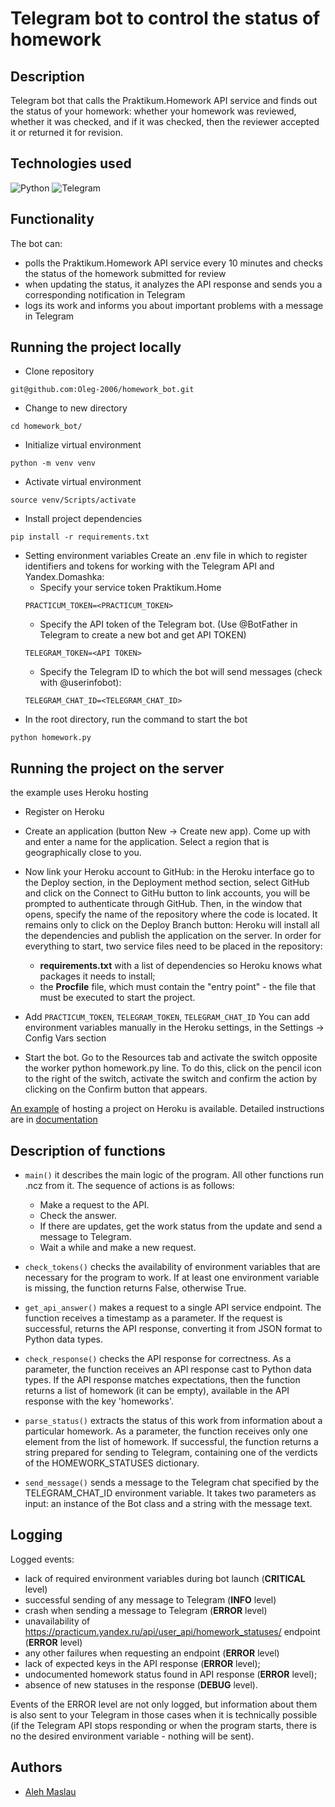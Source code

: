 #  Telegram bot to control the status of homework

##  Description
Telegram bot that calls the Praktikum.Homework API service and finds out the status of your homework:
whether your homework was reviewed, whether it was checked, and if it was checked,
then the reviewer accepted it or returned it for revision.

##  Technologies used
![Python](https://img.shields.io/badge/Python-3776AB?style=for-the-badge&logo=python&logoColor=white) ![Telegram](https://img.shields.io/badge/Telegram-2CA5E0?style=for-the-badge&logo=telegram&logoColor=white)

##  Functionality
The bot can:
- polls the Praktikum.Homework API service every 10 minutes and checks the status 
of the homework submitted for review
- when updating the status, it analyzes the API response and sends you a corresponding 
notification in Telegram
- logs its work and informs you about important problems with a message in Telegram

##  Running the project locally
- Clone repository
```
git@github.com:Oleg-2006/homework_bot.git
```
- Change to new directory
```
cd homework_bot/
```
- Initialize virtual environment
```
python -m venv venv
```
- Activate virtual environment
```
source venv/Scripts/activate
```
- Install project dependencies
```
pip install -r requirements.txt
```
- Setting environment variables
Create an .env file in which to register identifiers and tokens for working with 
the Telegram API and Yandex.Domashka:
    * Specify your service token Praktikum.Home
    ```
    PRACTICUM_TOKEN=<PRACTICUM_TOKEN>
    ```
    * Specify the API token of the Telegram bot. (Use @BotFather in Telegram to create a new bot and get API TOKEN)
    ```
    TELEGRAM_TOKEN=<API TOKEN>
    ```
    * Specify the Telegram ID to which the bot will send messages (check with @userinfobot):
    ```
    TELEGRAM_CHAT_ID=<TELEGRAM_CHAT_ID>
    ```
- In the root directory, run the command to start the bot
```
python homework.py
```
##  Running the project on the server
the example uses Heroku hosting
- Register on Heroku
- Create an application (button New → Create new app).
  Come up with and enter a name for the application.
  Select a region that is geographically close to you.
- Now link your Heroku account to GitHub: in the Heroku interface go to the Deploy
  section, in the Deployment method section, select GitHub and click on the Connect 
  to GitHu button to link accounts, you will be prompted to authenticate through GitHub.
  Then, in the window that opens, specify the name of the repository where the code is located.
  It remains only to click on the Deploy Branch button:
  Heroku will install all the dependencies and publish the application on the server.
  In order for everything to start, two service files need to be placed in the repository:
    - **requirements.txt** with a list of dependencies so Heroku knows what packages it needs to install;
    - the **Procfile** file, which must contain the "entry point" - the file that must be executed to start the project.

- Add `PRACTICUM_TOKEN`, `TELEGRAM_TOKEN`, `TELEGRAM_CHAT_ID`
  You can add environment variables manually in the Heroku settings, in the Settings → Config Vars section

- Start the bot. Go to the Resources tab and activate the switch opposite the
  worker python homework.py line. To do this, click on the pencil icon to the right of the switch, 
  activate the switch and confirm the action by clicking on the Confirm button that appears.

[An example](https://github.com/heroku/python-sample) of hosting a project on Heroku is available.
Detailed instructions are in [documentation](https://devcenter.heroku.com/categories/deployment)

##  Description of functions
- `main()` it describes the main logic of the program.
All other functions run .ncz from it.
The sequence of actions is as follows:
    - Make a request to the API.
    - Check the answer.
    - If there are updates, get the work status from the update and send a message to Telegram.
    - Wait a while and make a new request.

- `check_tokens()` checks the availability of environment variables that are necessary for the program to work. 
If at least one environment variable is missing, the function returns False, otherwise True.

- `get_api_answer()` makes a request to a single API service endpoint.
The function receives a timestamp as a parameter.
If the request is successful, returns the API response, converting it from JSON format to Python data types.

- `check_response()` checks the API response for correctness.
As a parameter, the function receives an API response cast to Python data types.
If the API response matches expectations, then the function returns a list of homework (it can be empty),
available in the API response with the key 'homeworks'.

- `parse_status()` extracts the status of this work from information about a particular homework.
As a parameter, the function receives only one element from the list of homework.
If successful, the function returns a string prepared for sending to Telegram,
containing one of the verdicts of the HOMEWORK_STATUSES dictionary.

- `send_message()` sends a message to the Telegram chat specified by the TELEGRAM_CHAT_ID environment variable.
It takes two parameters as input: an instance of the Bot class and a string with the message text.

## Logging
Logged events:
- lack of required environment variables during bot launch (**CRITICAL** level)
- successful sending of any message to Telegram (**INFO** level)
- crash when sending a message to Telegram (**ERROR** level)
- unavailability of https://practicum.yandex.ru/api/user_api/homework_statuses/ endpoint (**ERROR** level)
- any other failures when requesting an endpoint (**ERROR** level)
- lack of expected keys in the API response (**ERROR** level);
- undocumented homework status found in API response (**ERROR** level);
- absence of new statuses in the response (**DEBUG** level).

Events of the ERROR level are not only logged, but information about them is also sent to your Telegram in those cases
when it is technically possible (if the Telegram API stops responding or when the program starts, there is no
the desired environment variable - nothing will be sent).

## Authors
- [Aleh Maslau](https://github.com/Oleg-2006)